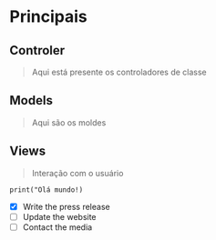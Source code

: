 # Principais
## **Controler**
> Aqui está presente os controladores de classe
## **Models**
> Aqui são os moldes
## **Views**
> Interação com o usuário
```
print("Olá mundo!)
```
- [x] Write the press release
- [ ] Update the website
- [ ] Contact the media
